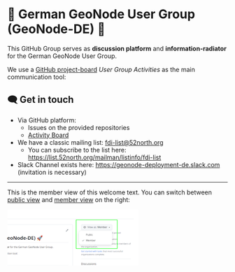 # :rocket: German GeoNode User Group (GeoNode-DE) :rocket:

This GitHub Group serves as **discussion platform** and **information-radiator** for the
German GeoNode User Group.

We use a [GitHub
project-board](https://docs.github.com/en/issues/planning-and-tracking-with-projects/learning-about-projects/about-projects) *User Group Activities*
as the main communication tool:

## :left_speech_bubble: Get in touch

- Via GitHub platform: 
  - Issues on the provided repositories
  - [Activity Board](https://github.com/orgs/GeoNodeUserGroup-DE/projects/1/views/1)
- We have a classic mailing list: fdi-list@52north.org
  - You can subscribe to the list here: https://list.52north.org/mailman/listinfo/fdi-list
- Slack Channel exists here: https://geonode-deployment-de.slack.com (invitation is necessary)

---

This is the member view of this welcome text.
You can switch between [public view](https://github.com/GeoNodeUserGroup-DE?view_as=public) and [member view](https://github.com/GeoNodeUserGroup-DE?view_as=member) on the right:

![Switching views](./switch-view.png)